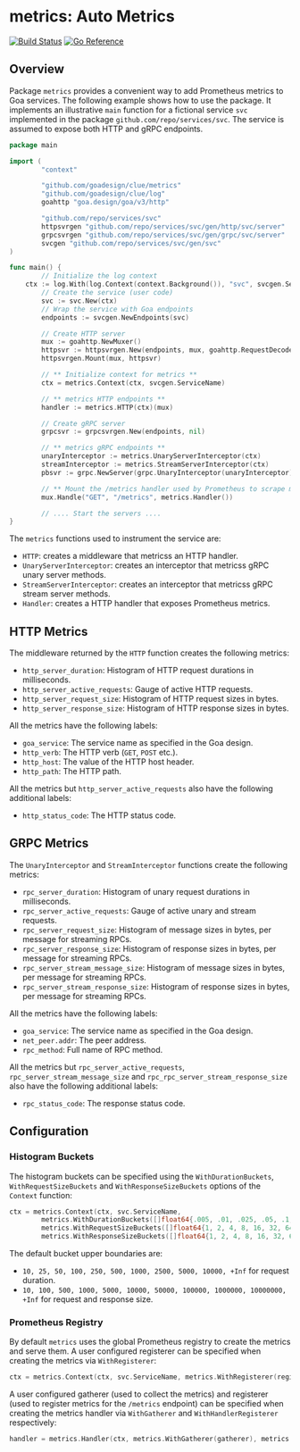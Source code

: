 # metrics: Auto Metrics

[![Build Status](https://github.com/goadesign/clue/workflows/CI/badge.svg?branch=main&event=push)](https://github.com/goadesign/clue/actions?query=branch%3Amain+event%3Apush)
[![Go Reference](https://pkg.go.dev/badge/goa.design/clue/metrics.svg)](https://pkg.go.dev/goa.design/clue/metrics)

## Overview

Package `metrics` provides a convenient way to add Prometheus metrics to Goa
services. The following example shows how to use the package. It implements an
illustrative `main` function for a fictional service `svc` implemented in the
package `github.com/repo/services/svc`. The service is assumed to expose both
HTTP and gRPC endpoints.

```go
package main

import (
        "context"

        "github.com/goadesign/clue/metrics"
        "github.com/goadesign/clue/log"
       	goahttp "goa.design/goa/v3/http"

       	"github.com/repo/services/svc"
        httpsvrgen "github.com/repo/services/svc/gen/http/svc/server"
       	grpcsvrgen "github.com/repo/services/svc/gen/grpc/svc/server"
       	svcgen "github.com/repo/services/svc/gen/svc"
)

func main() {
        // Initialize the log context
	ctx := log.With(log.Context(context.Background()), "svc", svcgen.ServiceName)
        // Create the service (user code)
        svc := svc.New(ctx)
        // Wrap the service with Goa endpoints
        endpoints := svcgen.NewEndpoints(svc)

        // Create HTTP server
        mux := goahttp.NewMuxer()
        httpsvr := httpsvrgen.New(endpoints, mux, goahttp.RequestDecoder, goahttp.ResponseEncoder, nil, nil)
        httpsvrgen.Mount(mux, httpsvr)

        // ** Initialize context for metrics **
        ctx = metrics.Context(ctx, svcgen.ServiceName)

        // ** metrics HTTP endpoints **
        handler := metrics.HTTP(ctx)(mux)

        // Create gRPC server
        grpcsvr := grpcsvrgen.New(endpoints, nil)

        // ** metrics gRPC endpoints **
        unaryInterceptor := metrics.UnaryServerInterceptor(ctx)
        streamInterceptor := metrics.StreamServerInterceptor(ctx)
        pbsvr := grpc.NewServer(grpc.UnaryInterceptor(unaryInterceptor), grpc.StreamInterceptor(streamInterceptor))

        // ** Mount the /metrics handler used by Prometheus to scrape metrics **
        mux.Handle("GET", "/metrics", metrics.Handler())

        // .... Start the servers ....
}
```

The `metrics` functions used to instrument the service are:

* `HTTP`: creates a middleware that metricss an HTTP handler.
* `UnaryServerInterceptor`: creates an interceptor that metricss gRPC unary server methods.
* `StreamServerInterceptor`: creates an interceptor that metricss gRPC stream server methods.
* `Handler`: creates a HTTP handler that exposes Prometheus metrics.

## HTTP Metrics

The middleware returned by the `HTTP` function creates the following metrics:

* `http_server_duration`: Histogram of HTTP request durations in milliseconds.
* `http_server_active_requests`: Gauge of active HTTP requests.
* `http_server_request_size`: Histogram of HTTP request sizes in bytes.
* `http_server_response_size`: Histogram of HTTP response sizes in bytes.

All the metrics have the following labels:

* `goa_service`: The service name as specified in the Goa design.
* `http_verb`: The HTTP verb (`GET`, `POST` etc.).
* `http_host`: The value of the HTTP host header.
* `http_path`: The HTTP path.

All the metrics but `http_server_active_requests` also have the following
additional labels:

* `http_status_code`: The HTTP status code.

## GRPC Metrics

The `UnaryInterceptor` and `StreamInterceptor` functions create the following
metrics:

* `rpc_server_duration`: Histogram of unary request durations in milliseconds.
* `rpc_server_active_requests`: Gauge of active unary and stream requests.
* `rpc_server_request_size`: Histogram of message sizes in bytes, per message for streaming RPCs.
* `rpc_server_response_size`: Histogram of response sizes in bytes, per message for streaming RPCs.
* `rpc_server_stream_message_size`: Histogram of message sizes in bytes, per message for streaming RPCs.
* `rpc_server_stream_response_size`: Histogram of response sizes in bytes, per message for streaming RPCs.

All the metrics have the following labels:

* `goa_service`: The service name as specified in the Goa design.
* `net_peer.addr`: The peer address.
* `rpc_method`: Full name of RPC method.

All the metrics but `rpc_server_active_requests`,
`rpc_server_stream_message_size` and `rpc_rpc_server_stream_response_size` also
have the following additional labels:

* `rpc_status_code`: The response status code.

## Configuration

### Histogram Buckets

The histogram buckets can be specified using the `WithDurationBuckets`,
`WithRequestSizeBuckets` and `WithResponseSizeBuckets` options of the `Context`
function:

```go
ctx = metrics.Context(ctx, svc.ServiceName,
        metrics.WithDurationBuckets([]float64{.005, .01, .025, .05, .1, .25, .5, 1, 2.5, 5, 10}),
        metrics.WithRequestSizeBuckets([]float64{1, 2, 4, 8, 16, 32, 64, 128, 256, 512, 1024}),
        metrics.WithResponseSizeBuckets([]float64{1, 2, 4, 8, 16, 32, 64, 128, 256, 512, 1024}))
```

The default bucket upper boundaries are:

* `10, 25, 50, 100, 250, 500, 1000, 2500, 5000, 10000, +Inf` for request duration.
* `10, 100, 500, 1000, 5000, 10000, 50000, 100000, 1000000, 10000000, +Inf` for request and response size.

### Prometheus Registry

By default `metrics` uses the global Prometheus registry to create the
metrics and serve them. A user configured registerer can be specified when
creating the metrics via `WithRegisterer`:

```go
ctx = metrics.Context(ctx, svc.ServiceName, metrics.WithRegisterer(registerer))(mux)
```

A user configured gatherer (used to collect the metrics) and registerer (used to
register metrics for the `/metrics` endpoint) can be specified when creating the
metrics handler via `WithGatherer` and `WithHandlerRegisterer` respectively:

```go
handler = metrics.Handler(ctx, metrics.WithGatherer(gatherer), metrics.WithHandlerRegisterer(registerer))
```
